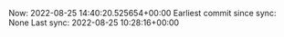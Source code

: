 Now: 2022-08-25 14:40:20.525654+00:00 Earliest commit since sync: None Last sync: 2022-08-25 10:28:16+00:00
